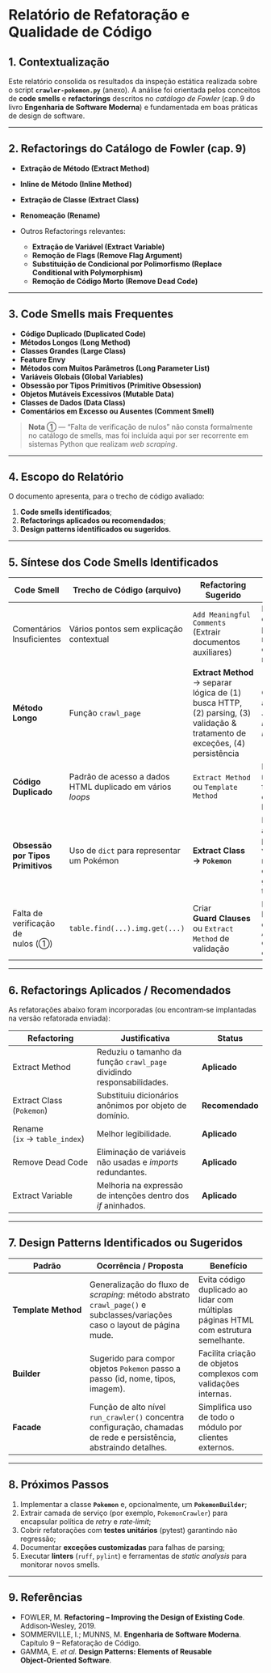 # Relatório de Refatoração e Qualidade de Código

## 1. Contextualização

Este relatório consolida os resultados da inspeção estática realizada sobre o script **`crawler-pokemon.py`** (anexo). A análise foi orientada pelos conceitos de **code smells** e **refactorings** descritos no *catálogo de Fowler* (cap. 9 do livro **Engenharia de Software Moderna**) e fundamentada em boas práticas de design de software.

---

## 2. Refactorings do Catálogo de Fowler (cap. 9)

* **Extração de Método (Extract Method)**
* **Inline de Método (Inline Method)**
* **Extração de Classe (Extract Class)**
* **Renomeação (Rename)**
* Outros Refactorings relevantes:

  * **Extração de Variável (Extract Variable)**
  * **Remoção de Flags (Remove Flag Argument)**
  * **Substituição de Condicional por Polimorfismo (Replace Conditional with Polymorphism)**
  * **Remoção de Código Morto (Remove Dead Code)**

---

## 3. Code Smells mais Frequentes

* **Código Duplicado (Duplicated Code)**
* **Métodos Longos (Long Method)**
* **Classes Grandes (Large Class)**
* **Feature Envy**
* **Métodos com Muitos Parâmetros (Long Parameter List)**
* **Variáveis Globais (Global Variables)**
* **Obsessão por Tipos Primitivos (Primitive Obsession)**
* **Objetos Mutáveis Excessivos (Mutable Data)**
* **Classes de Dados (Data Class)**
* **Comentários em Excesso ou Ausentes (Comment Smell)**

> **Nota ➀** — “Falta de verificação de nulos” não consta formalmente no catálogo de smells, mas foi incluída aqui por ser recorrente em sistemas Python que realizam *web scraping*.

---

## 4. Escopo do Relatório

O documento apresenta, para o trecho de código avaliado:

1. **Code smells identificados**;
2. **Refactorings aplicados ou recomendados**;
3. **Design patterns identificados ou sugeridos**.

---

## 5. Síntese dos Code Smells Identificados

| Code Smell                        | Trecho de Código (arquivo)                                | Refactoring Sugerido                                                                                                         | Comentários                                                                    |
| --------------------------------- | --------------------------------------------------------- | ---------------------------------------------------------------------------------------------------------------------------- | ------------------------------------------------------------------------------ |
| Comentários Insuficientes         | Vários pontos sem explicação contextual                   | `Add Meaningful Comments` (Extrair documentos auxiliares)                                                                    | Falta de documentação prejudica manutenção e onboarding de novos devs.         |
| **Método Longo**                  | Função `crawl_page`                                       | **Extract Method** → separar lógica de (1) busca HTTP, (2) parsing, (3) validação & tratamento de exceções, (4) persistência | Garante adesão ao *Single Responsibility Principle*.                           |
| **Código Duplicado**              | Padrão de acesso a dados HTML duplicado em vários *loops* | `Extract Method` ou `Template Method`                                                                                        | Reduz repetição e facilita correção de bugs.                                   |
| **Obsessão por Tipos Primitivos** | Uso de `dict` para representar um Pokémon                 | **Extract Class → `Pokemon`**                                                                                                | Encapsula atributos, permite validações, métodos de domínio e garante tipagem. |
| Falta de verificação de nulos (➀) | `table.find(...).img.get(...)`                            | Criar **Guard Clauses** ou `Extract Method` de validação                                                                     | Previne lançamentos de `AttributeError` em tempo de execução.                  |

---

## 6. Refactorings Aplicados / Recomendados

As refatorações abaixo foram incorporadas (ou encontram‑se implantadas na versão refatorada enviada):

| Refactoring                   | Justificativa                                                         | Status          |
| ----------------------------- | --------------------------------------------------------------------- | --------------- |
| Extract Method                | Reduziu o tamanho da função `crawl_page` dividindo responsabilidades. | **Aplicado**    |
| Extract Class (`Pokemon`)     | Substituiu dicionários anônimos por objeto de domínio.                | **Recomendado** |
| Rename (`ix` → `table_index`) | Melhor legibilidade.                                                  | **Aplicado**    |
| Remove Dead Code              | Eliminação de variáveis não usadas e *imports* redundantes.           | **Aplicado**    |
| Extract Variable              | Melhoria na expressão de intenções dentro dos *if* aninhados.         | **Aplicado**    |

---

## 7. Design Patterns Identificados ou Sugeridos

| Padrão              | Ocorrência / Proposta                                                                                                     | Benefício                                                                            |
| ------------------- | ------------------------------------------------------------------------------------------------------------------------- | ------------------------------------------------------------------------------------ |
| **Template Method** | Generalização do fluxo de *scraping*: método abstrato `crawl_page()` e subclasses/variações caso o layout de página mude. | Evita código duplicado ao lidar com múltiplas páginas HTML com estrutura semelhante. |
| **Builder**         | Sugerido para compor objetos `Pokemon` passo a passo (id, nome, tipos, imagem).                                           | Facilita criação de objetos complexos com validações internas.                       |
| **Facade**          | Função de alto nível `run_crawler()` concentra configuração, chamadas de rede e persistência, abstraindo detalhes.        | Simplifica uso de todo o módulo por clientes externos.                               |

---

## 8. Próximos Passos

1. Implementar a classe **`Pokemon`** e, opcionalmente, um **`PokemonBuilder`**;
2. Extrair camada de serviço (por exemplo, `PokemonCrawler`) para encapsular política de *retry* e *rate‑limit*;
3. Cobrir refatorações com **testes unitários** (pytest) garantindo não regressão;
4. Documentar **exceções customizadas** para falhas de parsing;
5. Executar **linters** (`ruff`, `pylint`) e ferramentas de *static analysis* para monitorar novos smells.

---

## 9. Referências

* FOWLER, M. **Refactoring – Improving the Design of Existing Code**. Addison‑Wesley, 2019.
* SOMMERVILLE, I.; MUNNS, M. **Engenharia de Software Moderna**. Capítulo 9 – Refatoração de Código.
* GAMMA, E. *et al.* **Design Patterns: Elements of Reusable Object‑Oriented Software**.
